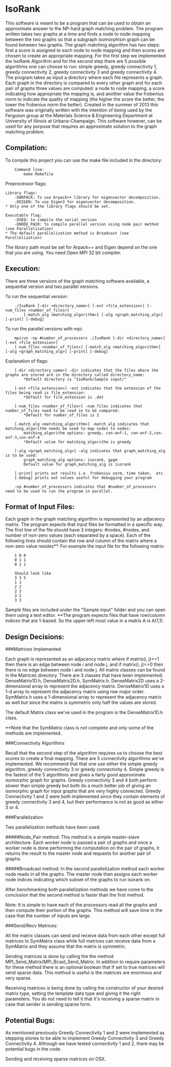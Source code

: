 IsoRank
=======

This software is meant to be a program that can be used to obtain an approximate answer to the NP-hard graph matching problem. 
The program written takes two graphs at a time and finds a node to node mapping between the two graphs so that a subgraph
isomorphism graph can be found between two graphs. The graph matching algorithm has two steps: first a score is assigned to
each node to node mapping and then scores are chosen to create an appropriate mapping. For the first step we implemented
the IsoRank Algorithm and for the second step there are 5 possible algorithms one can choose to run: simple greedy,
greedy connectivity 1, greedy connectivity 2, greedy connectivity 3 and greedy connectivity 4. The program takes as input
a directory where each file represents a graph. Each graph in the directory is compared to every other graph and for each pair of
graphs three values are computed: a node to node mapping, a score indicating how appropriate the mapping is, and another value the frobenius norm to indicate the quality of mapping (the higher the score the better, the lower the frobenius norm the better).
Created in the summer of 2013 this software was originally written with the intention of being used by the Ferguson group at the
Materials Science & Engineering Department at University of Illinois at Urbana-Champaign. This software however, can be used for any purpose that requires an approximate solution to the graph matching problem.     


Compilation:
------------
To compile this project you can use the make file included in the directory:

		Command line:
			make Makefile


Preprocessor flags: 

	Library flags:
		-DARPACK: To use Arpack++ library for eigenvector decomposition.
		-DEIGEN: To use Eigen3 for eigenvector decomposition.
	* Only one of the library flags should be set.

	Executable flag:
		-DSEQ: to compile the serial version
		-DNODE_PAIR: to compile parallel version using node pair method (see Parallelization)
	* The default parallelization method is Broadcast (see Parallelization)

The library path must be set for Arpack++ and Eigen depend on the one that you are using.
You need Open MPI 32 bit compiler.


Execution:
----------

There are three versions of the graph matching software available, a sequential version and two parallel versions. 

To run the sequential version: 

		./IsoRank [-dir <directory_name>] [-ext <file_extension>] [-num_files <number_of_files>] 
			[-match_alg <matching_algorithm>] [-alg <graph_matching_alg>] [-print] [-debug]

To run the parallel versions with mpi:

		mpirun -np #number_of_processors ./IsoRank [-dir <directory_name>] [-ext <file_extension>] 
		[-num_files <number_of_files>] [-match_alg <matching_algorithm>] [-alg <graph_matching_alg>] [-print] [-debug]

Explanation of flags:

		[-dir <directory_name>] -dir indicates that the files where the graphs are stored are in the directory called directory_name:
			*Default directory is "IsoRank/Sample input/"

		[-ext <file_extension>] -ext indicates that the extension of the files being read is file_extension:
			*Default for file_extension is .dat

		[-num_files <number_of_files>] -num_files indicates that number_of_files need to be read in to be compared:
			*Default for number_of_files is 2

		[-match_alg <matching_algorithm>] -match_alg indicates that matching_algorithm needs be used to map nodes to nodes:
			matching_algorithm options: greedy, con-enf-1, con-enf-2,con-enf-3,con-enf-4
			*Default value for matching_algorithm is greedy

		[-alg <graph_matching_alg>] -alg indicates that graph_matching_alg is to be used:
			graph_matching_alg options: isorank, gpgm
			Default value for graph_matching_alg is isorank

		[-print] prints out results i.e. frobenius norm, time taken,  etc.
		[-debug] prints out values useful for debugging your program

		-np #number_of_processors indicates that #number_of_processors need to be used to run the program in parallel.


Format of Input Files:
----------------------

Each graph in the graph matching algorithm is represented by an adjacency matrix. The program expects that input files be formatted in a specific way. The first
line of the file should have 3 integers: #nodes, #nodes, and number of non-zero values (each separated by a space). Each of the following lines should contain
the row and column of the matrix where a non-zero value resides**. For example the input file for the following matrix:

		1 0 0
		0 1 1
		0 1 1 

		Should look like
		3 3 5
		1 1
		2 2
		2 3
		3 2
		3 3

Sample files are included under the "Sample input" folder and you can open them using a text editor.
**The program expects files that have row/column indices that are 1-based. So the upper-left most value in a matrix A is A(1,1).  


Design Decisions: 
-----------------


###Matrices Implemented 

Each graph is represented as an adjacency matrix where if matrix(i, j)==1 then there is an edge between node i and node j, and if 
matrix(i, j)==0 then there is no edge between node i and node j. All matrix classes can be found in the Matrices directory. There 
are 3 classes that have been implemented: DenseMatrix1D.h, DenseMatrix2D.h, SymMatrix.h. DenseMatrix2D
uses a 2-dimensional array to represent the adjacency matrix. DenseMatrix1D uses a 1-d array to represent the adjacency matrix using 
row major order. SymMatrix.h uses a 1-dimensional array to represent the adjacency matrix as well but since the matrix is symmetric only half the values are stored. 

The default Matrix class we've used in the program is the DenseMatrix1D.h class.

**Note that the SymMatrix class is not complete and only some of the methods are implemented.

###Connectivity Algorithms

Recall that the second step of the algorithm requires us to choose the best scores to create a final mapping. There are 5 connectivity
algorithms we've implemented. We recommend that that one use either the simple greedy algorithm, greedy connectivity 3 or greedy connectivity 4. 
Simple greedy is the fastest of the 5 algorithms and gives a fairly good approximate isomorphic graph for graphs. Greedy connectivity 3 and 4
both perform slower than simple greedy but both do a much better job of giving an isomorphic graph for input graphs that are very highly
connected. Greedy Connectivity 1 and 2 were both implemented since they contain elements of greedy connectivity 3 and 4, but their performance is
not as good as either 3 or 4. 


###Parallelization

Two parallelization methods have been used. 

#####Node_Pair method:
This method is a simple master-slave architecture. Each worker node is passed a pair of graphs and once a worker node
is done performing the computation on the pair of graphs, it returns the result to the master node and requests for another pair of graphs. 


#####Broadcast method:
In the second parallelization method each worker node reads in all the graphs. The master node then assigns each worker node indices indicating which subset 
of the graphs to run isorank on.

After benchmarking both parallelization methods we have come to the conclusion that the second method is faster than the first method.  

Note: It is simple to have each of the processors read all the graphs and then compute their portion of the graphs. This method will save time in the case that the number of inputs are large.

###Send/Recv Matrices:

All the matrix classes can send and receive data from each other except full matrices to SymMatrix class while full matrices can receive data from a SymMatrix and they assume that the matrix is symmetric. 

Sending matrices is done by calling the the method MPI_Send_Matrix/MPI_Bcast_Send_Matrix. In addition to require parameters for these method there is an optional boolean that if set to true matrices will send sparse data. This method is useful is the matrices are enormous and very sparse.

Receiving matrices is being done by calling the constructor of your desired matrix type, setting the template data type and giving it the right parameters. You do not need to tell it that it's receiving a sparse matrix in case that sender is sending sparse form.


Potential Bugs:
---------------

As mentioned previously Greedy Connectivity 1 and 2 were implemented as stepping stones to be able to implement Greedy Connectivity 3 and Greedy Connectivity 4. Although we have tested connectivity 1 and 2, there may be potential bugs in the code.

Sending and receiving sparse matrices on OSX. 


